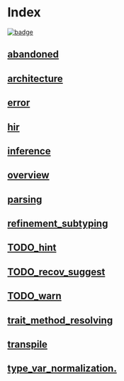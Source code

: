 # Index

[![badge](https://img.shields.io/endpoint.svg?url=https%3A%2F%2Fgezf7g7pd5.execute-api.ap-northeast-1.amazonaws.com%2Fdefault%2Fsource_up_to_date%3Fowner%3Derg-lang%26repos%3Derg%26ref%3Dmain%26path%3Ddoc/EN/compiler/index.md%26commit_hash%3Dd15cbbf7b33df0f78a575cff9679d84c36ea3ab1)](https://gezf7g7pd5.execute-api.ap-northeast-1.amazonaws.com/default/source_up_to_date?owner=erg-lang&repos=erg&ref=main&path=doc/EN/compiler/index.md&commit_hash=d15cbbf7b33df0f78a575cff9679d84c36ea3ab1)

## [abandoned](./abandoned.md)

## [architecture](./architecture.md)

## [error](./errors.md)

## [hir](./hir.md)

## [inference](./inference.md)

## [overview](./overview.md)

## [parsing](./parsing.md)

## [refinement_subtyping](./refinement_subtyping.md)

## [TODO_hint](./TODO_hint.md)

## [TODO_recov_suggest](./TODO_recov_suggest.md)

## [TODO_warn](./TODO_warn.md)

## [trait_method_resolving](./trait_method_resolving.md)

## [transpile](./transpile.md)

## [type_var_normalization.](type_var_normalization.md)